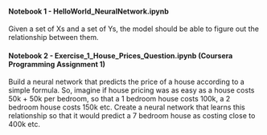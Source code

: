 <h4> Notebook 1 - HelloWorld_NeuralNetwork.ipynb </h4>
Given a set of Xs and a set of Ys, the model should be able to figure out the relationship between them.

<h4> Notebook 2 - Exercise_1_House_Prices_Question.ipynb (Coursera Programming Assignment 1) </h4>
Build a neural network that predicts the price of a house according to a simple formula.
So, imagine if house pricing was as easy as a house costs 50k + 50k per bedroom, so that a 1 bedroom house costs 100k, a 2 bedroom house costs 150k etc.
Create a neural network that learns this relationship so that it would predict a 7 bedroom house as costing close to 400k etc.
